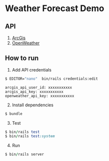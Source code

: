 # Weather Forecast Demo

## API
1. [ArcGis](https://developers.arcgis.com/)
2. [OpenWeather](https://home.openweathermap.org/api_keys)

## How to run
1. Add API credentials
```sh
$ EDITOR="nano"  bin/rails credentials:edit
```
    arcgis_api_user_id: xxxxxxxxxxx
    arcgis_api_key: xxxxxxxxxxx
    openweather_api_key: xxxxxxxxxxx
2. Install dependencies
```ruby
$ bundle
```
3. Test
```ruby
$ bin/rails test
$ bin/rails test:system
```
4. Run
```ruby
$ bin/rails server
```

